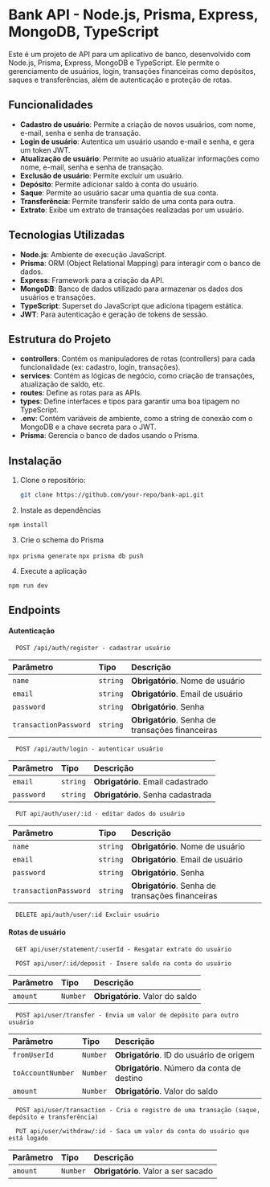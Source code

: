 # Bank API - Node.js, Prisma, Express, MongoDB, TypeScript

Este é um projeto de API para um aplicativo de banco, desenvolvido com Node.js, Prisma, Express, MongoDB e TypeScript. Ele permite o gerenciamento de usuários, login, transações financeiras como depósitos, saques e transferências, além de autenticação e proteção de rotas.

## Funcionalidades

- **Cadastro de usuário**: Permite a criação de novos usuários, com nome, e-mail, senha e senha de transação.
- **Login de usuário**: Autentica um usuário usando e-mail e senha, e gera um token JWT.
- **Atualização de usuário**: Permite ao usuário atualizar informações como nome, e-mail, senha e senha de transação.
- **Exclusão de usuário**: Permite excluir um usuário.
- **Depósito**: Permite adicionar saldo à conta do usuário.
- **Saque**: Permite ao usuário sacar uma quantia de sua conta.
- **Transferência**: Permite transferir saldo de uma conta para outra.
- **Extrato**: Exibe um extrato de transações realizadas por um usuário.

## Tecnologias Utilizadas

- **Node.js**: Ambiente de execução JavaScript.
- **Prisma**: ORM (Object Relational Mapping) para interagir com o banco de dados.
- **Express**: Framework para a criação da API.
- **MongoDB**: Banco de dados utilizado para armazenar os dados dos usuários e transações.
- **TypeScript**: Superset do JavaScript que adiciona tipagem estática.
- **JWT**: Para autenticação e geração de tokens de sessão.

## Estrutura do Projeto

- **controllers**: Contém os manipuladores de rotas (controllers) para cada funcionalidade (ex: cadastro, login, transações).
- **services**: Contém as lógicas de negócio, como criação de transações, atualização de saldo, etc.
- **routes**: Define as rotas para as APIs.
- **types**: Define interfaces e tipos para garantir uma boa tipagem no TypeScript.
- **.env**: Contém variáveis de ambiente, como a string de conexão com o MongoDB e a chave secreta para o JWT.
- **Prisma**: Gerencia o banco de dados usando o Prisma.

## Instalação

1. Clone o repositório:

   ```bash
   git clone https://github.com/your-repo/bank-api.git

2. Instale as dependências

`npm install`

3. Crie o schema do Prisma

`npx prisma generate`
`npx prisma db push`

4. Execute a aplicação

`npm run dev`

## Endpoints

#### Autenticação

```http
  POST /api/auth/register - cadastrar usuário
```

| Parâmetro   | Tipo       | Descrição                           |
| :---------- | :--------- | :---------------------------------- |
| `name` | `string` | **Obrigatório**. Nome de usuário |
| `email` | `string` | **Obrigatório**. Email de usuário |
| `password` | `string` | **Obrigatório**. Senha |
| `transactionPassword` | `string` | **Obrigatório**. Senha de transações financeiras|

```http
  POST /api/auth/login - autenticar usuário
```

| Parâmetro   | Tipo       | Descrição                                   |
| :---------- | :--------- | :------------------------------------------ |
| `email`      | `string` | **Obrigatório**. Email cadastrado |
| `password`      | `string` | **Obrigatório**. Senha cadastrada |


```http
  PUT api/auth/user/:id - editar dados do usuário
```

| Parâmetro   | Tipo       | Descrição                                   |
| :---------- | :--------- | :------------------------------------------ |
| `name` | `string` | **Obrigatório**. Nome de usuário |
| `email` | `string` | **Obrigatório**. Email de usuário |
| `password` | `string` | **Obrigatório**. Senha |
| `transactionPassword` | `string` | **Obrigatório**. Senha de transações financeiras|

```http
  DELETE api/auth/user/:id Excluir usuário
```
#### Rotas de usuário

```http
  GET api/user/statement/:userId - Resgatar extrato do usuário
```

```http
  POST api/user/:id/deposit - Insere saldo na conta do usuário
```

| Parâmetro   | Tipo       | Descrição                                   |
| :---------- | :--------- | :------------------------------------------ |
| `amount` | `Number` | **Obrigatório**. Valor do saldo |

```http
  POST api/user/transfer - Envia um valor de depósito para outro usuário
```

| Parâmetro   | Tipo       | Descrição                                   |
| :---------- | :--------- | :------------------------------------------ |
| `fromUserId` | `Number` | **Obrigatório**. ID do usuário de origem |
| `toAccountNumber` | `Number` | **Obrigatório**. Número da conta de destino |
| `amount` | `Number` | **Obrigatório**. Valor do saldo |

```http
  POST api/user/transaction - Cria o registro de uma transação (saque, depósito e transferência)
```

```http
  PUT api/user/withdraw/:id - Saca um valor da conta do usuário que está logado
```

| Parâmetro   | Tipo       | Descrição                                   |
| :---------- | :--------- | :------------------------------------------ |
| `amount` | `Number` | **Obrigatório**. Valor a ser sacado |

